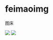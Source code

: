 # feimaoimg
图床

![](https://feimao-g.github.io/feimaoimg/VLESS_Node/20250529154042.png)
![](https://feimao-g.github.io/feimaoimg/VLESS_Node/20250529154138.png)
